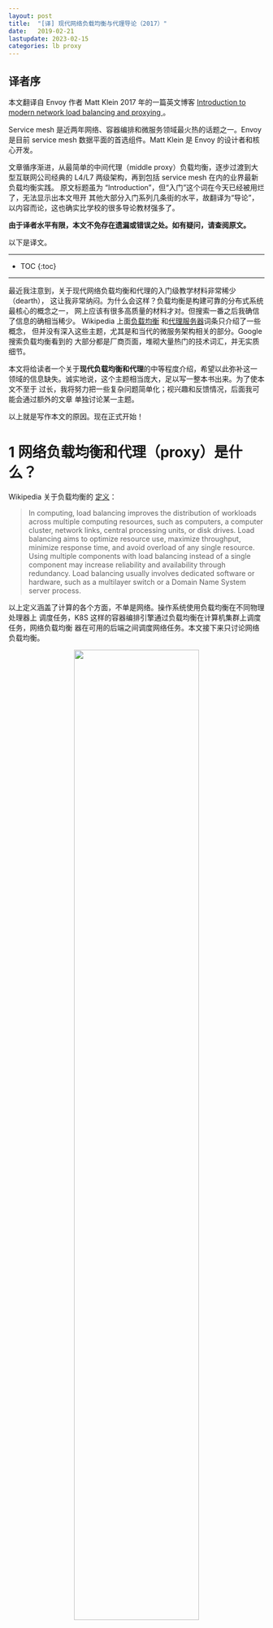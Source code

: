 ```yaml
---
layout: post
title:  "[译] 现代网络负载均衡与代理导论（2017）"
date:   2019-02-21
lastupdate: 2023-02-15
categories: lb proxy
---
```


## 译者序

本文翻译自 Envoy 作者 Matt Klein 2017 年的一篇英文博客 [Introduction to modern
network load balancing and proxying
](https://blog.envoyproxy.io/introduction-to-modern-network-load-balancing-and-proxying-a57f6ff80236)
。

Service mesh 是近两年网络、容器编排和微服务领域最火热的话题之一。Envoy 是目前
service mesh 数据平面的首选组件。Matt Klein 是 Envoy 的设计者和核心开发。

文章循序渐进，从最简单的中间代理（middle proxy）负载均衡，逐步过渡到大型互联网公司经典的
L4/L7 两级架构，再到包括 service mesh 在内的业界最新负载均衡实践。
原文标题虽为 “Introduction”，但“入门”这个词在今天已经被用烂了，无法显示出本文甩开
其他大部分入门系列几条街的水平，故翻译为“导论”，以内容而论，这也确实比学校的很多导论教材强多了。

**由于译者水平有限，本文不免存在遗漏或错误之处。如有疑问，请查阅原文。**

以下是译文。

----

* TOC
{:toc}

----

最近我注意到，关于现代网络负载均衡和代理的入门级教学材料非常稀少（dearth），
这让我非常纳闷。为什么会这样？负载均衡是构建可靠的分布式系统最核心的概念之一，
网上应该有很多高质量的材料才对。但搜索一番之后我确信了信息的确相当稀少。
Wikipedia 上面[负载均衡](https://en.wikipedia.org/wiki/Load_balancing_%28computing%29)
和[代理服务器](https://en.wikipedia.org/wiki/Proxy_server)词条只介绍了一些概念，
但并没有深入这些主题，尤其是和当代的微服务架构相关的部分。Google 搜索负载均衡看到的
大部分都是厂商页面，堆砌大量热门的技术词汇，并无实质细节。

本文将给读者一个关于**现代负载均衡和代理**的中等程度介绍，希望以此弥补这一
领域的信息缺失。诚实地说，这个主题相当庞大，足以写一整本书出来。为了使本文不至于
过长，我将努力把一些复杂问题简单化；视兴趣和反馈情况，后面我可能会通过额外的文章
单独讨论某一主题。

以上就是写作本文的原因。现在正式开始！

# 1 网络负载均衡和代理（proxy）是什么？

Wikipedia 关于负载均衡的 [定义](https://en.wikipedia.org/wiki/Load_balancing_%28computing%29)：

> In computing, load balancing improves the distribution of workloads across multiple computing resources, such as computers, a computer cluster, network links, central processing units, or disk drives. Load balancing aims to optimize resource use, maximize throughput, minimize response time, and avoid overload of any single resource. Using multiple components with load balancing instead of a single component may increase reliability and availability through redundancy. Load balancing usually involves dedicated software or hardware, such as a multilayer switch or a Domain Name System server process.

以上定义涵盖了计算的各个方面，不单是网络。操作系统使用负载均衡在不同物理处理器上
调度任务，K8S 这样的容器编排引擎通过负载均衡在计算机集群上调度任务，网络负载均衡
器在可用的后端之间调度网络任务。本文接下来只讨论网络负载均衡。

<p align="center"><img src="/assets/img/intro-to-modern-lb/network-lb-overview.png" width="70%" height="70%"></p>
<p align="center">图 1：网络负载均衡架构图</p>

图 1 是网络负载均衡的高层架构图。若干客户端正在访问若干后端服务，它们中间是一个
负载均衡器；从高层看，负载均衡器完成以下功能：

* **服务发现**：系统中的哪些后端是可用的？它们的地址是多少（例如，负载均衡器如何
  和它们通信）？
* **健康检查**：当前哪些后端是健康的，可以接收请求？
* **负载均衡**：应该用什么算法将请求平衡地转发到健康的后端服务？

负载均衡使用得当可以给分布式系统带来很多好处：

* **命名抽象（Naming abstraction）**：客户端可以通过预设的机制访问 LB，域名解析
  工作交给 LB，这样每个客户端就无需知道每个后端（服务发现）。预设的机制包括内置
  库、众所周知的 DNS/IP/port，接下来会详细讨论
* **容错**：通过健康检查和多种算法，LB 可以将请求有效地路由到负载过高的后端
  。这意味着运维人员可以从容地修复异常的后端，而不用慌张
* **成本和性能收益**：分布式系统的网络很少是同构的（homogeneous）。系统很可能跨
  多个网络 zone 和 region。在每个 zone 内部，网络的利用率相对较低；zone 之间，
  利用率经常达到上限。（这里利用率的衡量公式：`网卡带宽/路由器之间带宽`）。
  智能负载均衡可以最大限度地将请求流量保持在 zone 内部，既提高了性能（延迟降低），
  又减少了整体的系统成本（减少跨 zone 带宽及光纤成本）

## 1.1 负载均衡器 vs 代理

在业内讨论网络负载均衡器的时候，**负载均衡器**（load balancer）和**代理**（proxy）
两个术语经常（大体上）无差别混用。本文中也将沿用这种惯例，认为二者整体上是对等的。
（严格地从学术角度来说，**<mark>不是所有代理都是负载均衡器</mark>**，
但绝大部分代理的核心功能都包括负载均衡。）

有人可能会说，当负载均衡内嵌到客户端库作为库的一部分时，负载均衡器并不是一个代理。
我觉得这种区分只是给本已令人困惑的主题又增加了不必要的复杂性。
因此本文后面讨论负载均衡器拓扑的类型时，将把嵌入式负载均衡器拓扑作为一种特殊的代理；
应用通过内嵌的库进行代理转发，这个库提供的抽象和一个位于应用进程之外的负载均衡器是一样的。

## 1.2 L4（会话/连接层）负载均衡

现在，当业内讨论负载均衡的时候，所有解决方案通常分为两类：L4 和 L7。这
两者分别对应 [OSI 模型](https://en.wikipedia.org/wiki/OSI_model)的 4 层和 7 层。
不过我认为使用这个术语相当不幸，在后面讨论 L7 负载均衡的时候会明显看到这一点。
OSI 模型是一个很差的对负载均衡解决方案复杂度的近似，这些解决方案包含 4 层协议，例
如 TCP 和 UDP，但经常又包括一些 OSI 其他协议层的内容。比如，如果一个 L4 TCP LB
同时支持 TLS termination，那它现在是不是一个 L7LB？

<p align="center"><img src="/assets/img/intro-to-modern-lb/l4-termination-lb.png" width="70%" height="70%"></p>
<p align="center">图 2：TCP L4 termination 负载均衡</p>

图 2 是传统的 L4
[TCP](https://en.wikipedia.org/wiki/Transmission_Control_Protocol) 负载均衡器。
这种情况下，客户端建立一个 TCP 连接到 LB。LB **终止**（terminate）这个连接（例如
，立即应答 SYN 包），选择一个后端，然后建立一个新的 TCP 连接到后端（例如，发送一
个新的 SYN 包）。不要太在意图中的细节，我们在后面章节会专门讨论 L4 负载均衡。

本节想说明的是，典型情况下，L4 负载均衡器只工作在 L4 TCP/UDP connection/session
。因此，LB 在双向来回转发字节，保证属于同一 session 的字节永远落到同一后端。L4
LB 不感知其转发字节所属应用的任何细节。这些字节可能是 HTTP、Redis、MongoDB，或者
任何其他应用层协议。


## 1.3 L7（应用层）负载均衡

L4 负载均衡很简单，应用范围也很广。那 **<mark>L4LB 有哪些缺点</mark>**？设想如下 L4 特殊场景：

* 两个 [gRPC/HTTP2](https://en.wikipedia.org/wiki/HTTP/2) 客户端想连接到后端，因此它们通过 L4LB 建立连接
* L4LB 为每个（从客户端）进来的连接建立一个出去的（到后端）的连接，因此
  最终由两个进来的连接和两个出去的连接
* 客户端 A 的连接每分钟发送 1 个请求，而客户端 B 的连接每秒发送 50 个请求

在以上场景中，**选中的处理客户端 A 请求的后端比选中的处理客户端 B 请求的后端，负
载要相差 `3000x` 倍。这个问题非常严重，与负载均衡的目的背道而驰**。而且要注意，
对任何 ***multiplexing，kept-alive*** （多路复用，保活）协议，都存在这个问题。（
Multiplexing 表示通过单个 L4 连接发送并发应用的请求，kept-alive 表示当没有主动的
请求时也不要关闭连接）。出于性能考虑（创建连接的开销是非常大的，尤其是连接是使用
TLS 加密的时候），所有现代协议都在演进以支持 multiplexing 和 kept-alive，因此
**<mark>L4LB 的阻抗不匹配问题</mark>**（impedance mismatch）随时间越来越彰显。
L7LB 可以解决这个问题。


<p align="center"><img src="/assets/img/intro-to-modern-lb/l7-termination-lb.png" width="70%" height="70%"></p>
<p align="center">图 3：HTTP/2 L7 负载均衡</p>

图 3 是一个 L7 HTTP/2 负载均衡器。这种情况下，客户端与 LB 只建立一个 HTTP /2 TCP
连接。LB 接下来和**两个**后端建立连接。当客户端向 LB 发送两个 HTTP/2 流（streams
）时，stream 1 会被发送到后端 1，而 stream 2 会被发送到后端 2。因此，即使不同客户
端的请求数量差异巨大，这些请求也可以被高效地、平衡地分发到后端。这就是 L7LB 对
现代协议如此重要的原因。L7 负载均衡具备检测应用层流量的能力，这带来了大量额外的
好处，我们后面会更详细看到。

## 1.4 L7 负载均衡和 OSI 7 层模型

前面讨论 L4 负载均衡时我说过，使用 OSI 模型描述负载均衡特性是有问题的。原因是，
对于 L7，至少按照 OSI 模型的描述，它本身就包括了负载均衡抽象的多个独立层级（
discrete layers），例如，对于 HTTP 流量考虑如下子层级：

* **<mark>可选的 TLS </mark>**（Transport Layer Security）层。网络领域的人们
  **<mark>还在争论 TLS 到底属于 OSI 的哪一层</mark>**。本文出于讨论目的将假设它属于 L7
* 物理 HTTP 协议（HTTP/1 或者 HTTP/2）
* 逻辑 HTTP 协议（headers, body data, trailers）
* 消息协议（gRPC, REST 等等）

一个复杂的 L7LB 可能会提供与以上全部子层级相关的特性，而另一个 L7LB 可能会认为
其中只有一部分才属于 7 层的功能，因此只提供这个子集的功能。也就是说，如果要比较
负载均衡器的特性（features），L7 的范围比 L4 的复杂的多。（当然，这里我们只涉及
了 HTTP；Redis、Kafka、MongoDB 等等都是 L7LB 应用层协议的例子，它们都受益于 7 层
负载均衡。）

# 2 负载均衡器特性

本节将简要总结负载均衡器提供的高层特性（high level features）。但并不是所有负载
均衡器都提供这里的所有特性。

## 2.1 服务发现

服务发现是负载均衡器判断它有哪些可用后端的过程。用到的方式差异很大，这里给出几个
例子：

* 静态配置文件
* DNS
* Zookeeper, Etcd, Consul 等待
* Envoy 的通用数据平面 API（[universal data plane API](https://medium.com/@mattklein123/the-universal-data-plane-api-d15cec7a)）

## 2.2 健康检查

健康检查是负载均衡器判断它的后端是否可以接收请求的过程。大致分为两类：

* 主动：LB 定时向后端发送 ping 消息（例如，向 `/healthcheck` 发送 HTTP 请求），
  以此测量后端健康状态
* **<mark>被动</mark>**：LB 从数据流中检测健康状态。例如，L4LB 可能会认为如果一个后端有三次连接错误，
  它就是不健康的；L7LB 可能会认为如果后端有 503 错误码就是不健康的

## 2.3 负载均衡

LB 必须保证负载是均衡的。给定一组健康的后端，如何选择哪个后端来处理一个连接或一
个请求呢？负载均衡算法是一个相对活跃的研究领域，从简单的随机选择、Round Robin，
到更复杂的考虑各种延迟和后端负载状态的算法。最流行的负载均衡算法之一是
[幂次最少请求](https://brooker.co.za/blog/2012/01/17/two-random.html)
（**<mark>power of 2 least request</mark>**）负载均衡。

## 2.4 Sticky Session（黏性会话）

对于一些特定应用，保证属于同一 session 的请求落到同一后端非常重要。这可能需要考
虑缓存、结构复杂的临时状态等问题。session 的定义也并不相同，可能会包括 HTTP
cookies、客户端连接特性（properties），或者其他一些属性。一些 L7LB 支持 sticky
session。但这里我要说明的是，session stickiness 本质上是脆弱的（处理/保持
session 的后端会挂掉），因此如果设计的系统依赖这个特性，那要额外小心。

## 2.5 TLS Termination

关于 TLS 以及它在边缘服务（edge serving）和安全的 service-to-service 通信中扮演的
角色，值得单独写一篇文章，因此这里不详细展开。许多 L7LB 会做大量的 TLS 处理工作
，包括 termination、证书验证和绑定（verification and pinning）、使用
[SNI](https://en.wikipedia.org/wiki/Server_Name_Indication) 提供证书服务等等。

## 2.6 可观测性（observability）

我在技术分享中喜欢说：“可观测性、可观测性、可观测性。”网络在本质上是不可靠的，LB
通常需要导出统计、跟踪和日志信息，以帮助运维判断出了什么问题并修复它。负载均衡器
输出的可观测性数据差异很大。最高级的负载均衡器提供丰富的输出，包括数值统计、分布
式跟踪以及自定义日志。需要指出的是，丰富的可观测数据并不是没有代价的，负载均衡器
需要做一些额外的工作才能产生这些数据。但是，这些数据带来的收益要远远大于为产生它
们而增加的那点性能损失。

## 2.7 安全和 DoS 防御

至少（尤其）在边缘部署拓扑（下面会看到）情况下，负载均衡器通常需要实现很多安全特
性，包括限速、鉴权和 DoS 防御（例如，给 IP 地址打标签及分配标识符、
[tarpitting](https://en.wikipedia.org/wiki/Tarpit_%28networking%29)等等）。

## 2.8 配置和控制平面

负载均衡器要可以配置。在大型部署场景中，这可能是一项很大的工作。一般地，将配
置负载均衡器的系统称为“控制平面”，其实现方式各异。想了解更多关于这一方面的信息，
可以参考我之前关于 service mesh 数据平面和控制平面的[博客](https://medium.com/@mattklein123/service-mesh-data-plane-vs-control-plane-2774e720f7fc)。

## 2.9 其他更多特性

本节对负载均衡器提供的功能做了一个非常浅的介绍。更多内容我们会在下面讨论 L7LB
的时候看到。

# 3 负载均衡器的拓扑类型

前面我们已经覆盖了负载均衡器的高层概览，L4 和 L7 负载均衡器的区别，以及负载均衡
器的功能特性等内容，接下来介绍它的分布式部署拓扑（下面介绍的每种拓扑都适用于 L4
和 L7 负载均衡器）。

## 3.1 中间代理（middle proxy）

<p align="center"><img src="/assets/img/intro-to-modern-lb/middle-proxy-lb.png" width="70%" height="70%"></p>
<p align="center">图 4：中间代理负载均衡拓扑</p>

图 4 所示的中间代理拓扑应该是大家最熟悉的负载均衡方式。这一类型的方案包括：

* 硬件设备：Cisco、Juniper、F5 等公司的产品
* 云软件解决方案：Amazon 的 [ALB 和
  NLB](https://aws.amazon.com/elasticloadbalancing/)，Google 的 [Cloud Load
  Balancer](https://cloud.google.com/load-balancing/)
* 纯软件方案：[HAProxy](https://www.haproxy.com/)、
  [NGINX](https://www.nginx.com/)、[Envoy](https://www.envoyproxy.io/) 等等

中间代理模式的优点是简单，用户一般只需要通过 DNS 连接到 LB，其他的事情就
不用关心了。**缺点是，这种模式下负载均衡器（即使已经做了集群）是单点的（single
point of failure），而且横向扩展有瓶颈**。

中间代理很多情况下都是一个黑盒子，给运维带来很多困难。例如发生故障的时候，很难判
断问题是出在客户端，中间代理，还是后端。

## 3.2 边缘代理（edge proxy）

<p align="center"><img src="/assets/img/intro-to-modern-lb/edge-proxy-lb.png" width="70%" height="70%"></p>
<p align="center">图 5：边缘代理负载均衡拓扑</p>

图 5 所示的边缘代理拓扑其实只是**<mark>中间代理拓扑的一个变种</mark>**，
这种情况下负载均衡器**<mark>可以从公网直接访问</mark>**。这种场景下，
负载均衡器通常还要提供额外的 **<mark>“API 网关”</mark>**功能，
例如 TLS termination、限速、鉴权，以及复杂的流量路由等等。

中间代理拓扑的优缺点对边缘代理也是适用的。需要说明的是，**对于面向公网的分布式系
统，部署边缘代理通常是无法避免的**。客户端一般通过 DNS 访问系统，而它使用什么网
络库，服务方是控制不了的（下文会看到的客户端内嵌库或 sidecar 代理拓扑在此不适用）。
另外，从安全的角度考虑，所有来自公网的流量都通过唯一的网关进入系统是比较好的。

## 3.3 客户端内嵌库（embedded client library）

<p align="center"><img src="/assets/img/intro-to-modern-lb/lb-via-client-lib.png" width="70%" height="70%"></p>
<p align="center">图 6：客户端内嵌库实现负载均衡</p>

为了解决中间代理拓扑固有的单点和扩展问题，出现了一些更复杂的方案，例如将负载均衡
器以函数库的形式内嵌到客户端，如图 6 所示。这些库支持的特性差异非常大，最知名的
库包括 [Finagle](https://twitter.github.io/finagle/)、
[Eureka/Ribbon/Hystrix](https://netflix.github.io/)、[gRPC](https://grpc.io/)（
大致基于一个 Google 内部系统 Stubby）。

* 最大优点是：**<mark>将 LB 的全部功能下放到每个客户端，从而完全避免了单点和扩展问题</mark>**。
* 缺点：**必须为公司使用的每种语言实现相应的库**。分布式架构正在变得越来越 “polyglot”（multilingual，多语言化）。
  在这种情况下，为多种语言实现一个复杂的网络库是非常难的。最后，对大型服务架构，
  进行客户端升级也是一件极其痛苦的事情，最终很可能导致生产集群中同时运行多个版本的客户端，
  增加运维和认知（cognitive）负担。

虽然如此，但是那些在能够限制语言数量而且能够解决客户端升级痛苦的公司，这种拓扑还是取得了成功的。

## 3.4 sidecar 代理

<p align="center"><img src="/assets/img/intro-to-modern-lb/lb-via-sidecar.png" width="70%" height="70%"></p>
<p align="center">图 7：sidecar 代理实现负载均衡</p>

**<mark>客户端内嵌库拓扑的一个变种</mark>**是 sidecar 拓扑，如图 7 所示。近年来这种拓扑非常流行，
被称为服务网格（service mesh）。sidecar 代理模式背后的思想是：
**<mark>将流量导到另一个进程，牺牲一点（延迟）性能，实现客户端内嵌库模式的所有好处，而无任何语言绑定</mark>**（language lock-in）。
写作本文时，最流行的 sidecar 代理有
[Envoy](https://www.envoyproxy.io/)、[NGINX](https://www.nginx.com/)、
[HAProxy](https://www.haproxy.com/)、[Linkerd](https://linkerd.io/)。
想了解 sidercar 模式负载均衡的更多信息，请查看我之前[介绍 Envoy 的博客
](https://eng.lyft.com/announcing-envoy-c-l7-proxy-and-communication-bus-92520b6c8191)，以及
[service mesh 数据平面 vs 控制平面的博客
](https://medium.com/@mattklein123/service-mesh-data-plane-vs-control-plane-2774e720f7fc)。

## 3.5 不同拓扑类型的优缺点比较

* 中间代理拓扑是最简单的负载均衡方式，缺点是单点故障、扩展性问题、以及黑盒运维
* 边缘代理拓扑和中间代理拓扑类似，但一些场景必须得用这种模式
* 客户端内嵌库拓扑提供了最优的性能和扩展性，但必须为每种语言实现相应的库，并且升
  级非常痛苦
* sidecar 代理拓扑性能不如客户端内嵌库好，但没有后者的那些缺点

总体上我认为在 service-to-service 通信中， sidecar （service mesh）正在逐渐取代
其他所有拓扑类型。另外，在流量进入 service mesh 的地方，总是需要一个边缘代理拓扑
负载均衡器。

# 4 当前 L4 负载均衡最新技术 （state of the art）

## 4.1 L4 负载均衡还有用吗？

我们前面已经解释了为什么 L7 负载均衡器对现代协议如此重要，接下来详细讨论 L7LB 的
功能特性。这是否意味着 L4LB 没用了？不！虽然我认为在 service-to-service 通信中 L7
负载均衡最终会完全取代 L4 负载均衡，但 L4 负载均衡在边缘仍然是非常有用的，因为几
乎所有的现代大型分布式架构都是**<mark>在公网流量入口使用 L4/L7 两级负载均衡架构</mark>**。
在边缘 L7 负载均衡器之前部署 L4 负载均衡器的原因：

* L7LB 承担的更多工作是复杂的分析、变换、以及应用流量路由，他们处理原始流量的能
  力（按每秒处理的包数和字节数衡量）比经过优化的 L4 负载均衡器要差。这使得 L4LB
  更适合处理特定类型的攻击，例如 SYN 泛洪、通用包（generic packet）泛洪攻击等
* L7LB 部署的更多更频繁，bug 也比 L4LB 多。在 L7 之前加一层 L4LB，可以在调整
  L7 部署的时候，对其做健康检查和流量排除（drain），这比（单纯使用）现代 L4LB
  要简单的多，后者通常使用 BGP 和 ECMP（后面会介绍）。最后，因为 L7 功能更复杂，
  它们的 bug 也会比 L4 多，在前面有一层 L4LB 能及时将有问题的 L7LB 拉出

接下来的几节我将介绍中间/边缘代理 L4LB 的几种不同设计。这些设计通常不适用于客户
端内嵌库和 sidecar 代理拓扑模式。

## 4.2 TCP/UDP termination 负载均衡

<p align="center"><img src="/assets/img/intro-to-modern-lb/l4-termination-lb.png" width="70%" height="70%"></p>
<p align="center">图 8：TCP L4 termination 负载均衡</p>

第一种现在仍在用的 L4LB 是 termination LB，如图 8 所示。这和我们最
开始介绍 L4 负载均衡器时看到的图是一样的（图 2）。这种模式中，会使用两个独立的
TCP 连接：一个用于客户端和负载均衡器之间，一个用于负载均衡器和后端之间。

L4LB 仍然在用有两个原因：

1. 实现相对简单；
1. connection terminate 的地方离客户端越近，客户端的性能（延迟）越好。特别地，如果在一
   个有丢包的网络（lossy network，例如蜂窝网）中将 termination LB 部署的离客户端
   很近，就能更快触发重传。换句话说，这种负载均衡方式可能会用于入网点（POP，Point of
   Presence）的 raw TCP connection termination。

## 4.3 TCP/UDP passthrough 负载均衡

<p align="center"><img src="/assets/img/intro-to-modern-lb/l4-passthrough-lb.png" width="70%" height="70%"></p>
<p align="center">图 9：TCP passthrough 负载均衡</p>

第二种 L4 负载均衡是 passthrough，如图 9 所示。在这种类型中，TCP 连接不会被负载
均衡器 terminate，而是在建立连接跟踪和网络地址转换（NAT）之后直接转发给选中的后
端。我们首先来定义连接跟踪和 NAT：

* **连接跟踪**（connection tracking）：跟踪所有活动的 TCP 连接的状态的过程。这包
  括握手是否成功、是否收到 FIN 包、连接已经空闲多久、为当前连接选择哪个后端等
* **NAT**：利用连接跟踪的数据，在包经过负载均衡器时修改包的 IP/port 信息

使用连接跟踪和 NAT 技术，负载均衡器可以将大部分 raw TCP 流量从客户端转发到后端。
例如，我们假设客户端正在和负载均衡器 `1.2.3.4:80` 通信，选中的后端是
`10.0.0.2:9000`。当客户端的 TCP 包到达负载均衡器时，负载均衡器会将包的目的
IP/port （从 `1.2.3.4:80`）换成 `10.0.0.2:9000`，以及将源 IP/port 换成负载均衡器
自己的 IP/port。当应答包回来的时候，负载均衡器再做相反的转换。

为什么这种比 terminating LB 更复杂的 LB 类型，会在某些场景中更合适呢？几点原因：

* **性能和资源消耗**：passthrough LB 不会 terminate TCP 连接，因此**<mark>无需缓存任何 TCP 连接窗口</mark>**。
  每个连接的状态数据非常小，通常可以通过哈希表直接查询。因此，passthrough LB 的
  **<mark>PPS 要比 terminating LB 高很多</mark>**；
* **允许后端进行自主拥塞控制**：[TCP 拥塞控制](https://en.wikipedia.org/wiki/TCP_congestion_control) 是一种避免发送太快导致
  超过网络带宽或缓冲区的机制。passthrough LB 不 terminate TCP 连接，因此它**<mark>不参与拥塞控制</mark>**。
  这使得**<mark>后端可以根据应用的类型自主决定</mark>**采用哪种拥塞控制算法。另外，
  这种方式还使得验证拥塞控制的改动更容易（例如，最近的 [BBR]({% link _posts/2022-01-02-bbr-paper-zh.md %})）；
* 是 Direct server return **<mark>(DSR) 和 L4LB 集群化的基础</mark>**：很多高级的 L4
  负载均衡技术基于 passthrough LB，例如 DSR 和一致性哈希集群（下面讨论）。

## 4.4 DSR（直接服务器返回）

<p align="center"><img src="/assets/img/intro-to-modern-lb/l4-dsr.png" width="70%" height="70%"></p>
<p align="center">图 10：L4 Direct server return (DSR，直接服务器返回）</p>

DSR LB 如图 10 所示，它基于 passthrough LB，对后者的改进之处是：只允许进来的流量
/请求（ingress/request）经过 LB，而出去的流量/响应（egress/response）直接
从服务器返回到客户端。

设计 DSR 的主要原因是：**在一些场景中，响应的流量要远远大于请求的流量**（例如典
型的 HTTP request/response 模式）。假设请求占 10% 的流量，响应占 90%，使用 DSR
技术，只需 1/10 的带宽就可以满足系统需求。因为**<mark>早期的负载均衡器非常昂贵</mark>**，
这种类型的优化可以极大地节省成本，还提高了负载均衡器的可靠性（流量越低肯定越好）。
**<mark>DSR 在如下方面扩展了 passthrough LB</mark>**：

* LB 仍然做一部分连接跟踪工作。因为响应不再经过 LB，LB 无法知道 TCP 连接
  的完整状态。但是，它仍然可以根据客户端的包以及多种类型的 idle timeout，（
  strongly）推测连接的状态；
* 与 NAT 不同，负载均衡器通常使用 GRE（Generic Routing Encapsulation）将 IP 包封
  装发送到后端。后端收到后进行解封装，就可以拿到原始的 IP 包，里面有客户端的 IP
  和 port 信息。因此后端可以直接将应答包发给客户端，而不需要经过 LB；
* DSR 非常的重要一点是：**后端参与负载均衡过程**。后端需要配置正确的 GRE 隧道，
  视网络设置的底层细节，GRE 可能还需要自己的连接跟踪和 NAT。

注意，不管是在 passthrough 还是 DSR 设计中，负载均衡器和后端之间的连接跟踪、NAT
、GRE 等等都有多种设置方式。但这个话题超出本文的讨论范围。

## 4.5 通过 HA pair 实现容错

<p align="center"><img src="/assets/img/intro-to-modern-lb/l4-fault-tolerance-via-ha.png" width="70%" height="70%"></p>
<p align="center">图 11：通过 HA pair 和 连接跟踪实现 L4 容错</p>

到目前为止，我们讨论的都是单个 L4LB。passthrough 和 DSR 都需要 LB 保存一些连接跟
踪的状态。假如 LB 挂了呢？如果一个 LB 实例挂了，那所有经过这个 LB 的连接都
会受到影响。视应用的不同，这可能会对应用性能产生很大影响。

历史上，L4 负载均衡器是从一些厂商（Cisco、Juniper、F5 等等）购买的硬件设备，这些
设备非常昂贵，可以处理大量的网络流量。为了避免单个负载均衡器挂掉导致应用不可用，
负载均衡器通常都是以高可用对（high availability pair）方式部署的，如图 11 所示。
典型的 HA 负载均衡器设置包括：

* 一对 HA 边缘路由器提供若干虚拟 IP（virtual IP，VIP），并通过 BGP (Border
  Gateway Protocol) 协议通告 VIP。**<mark>主边缘路由器（primary）的 BGP 权重比备边缘路由器（backup）的高</mark>**，
  在正常情况下处理所有流量。（BGP 是一个非常复杂的协议，出于本
  文讨论目的，可以认为 BGP 就是一种对外宣告哪个网络设备配置了哪个 IP 的机制，每个
  设备有一个表示处理网络流量的权重）
* 类似地，primary L4LB 向边缘路由器宣告它的权重比 backup LB 大，因此正常情况下它
  处理所有流量
* primary LB **<mark>交叉连接</mark>**（cross-connected）到 backup LB，
  **<mark>共享所有的连接跟踪状态</mark>**。因此，假如 primary LB 挂了，backup LB 可以马上接管所有活动连接
* 两个边缘路由器和两个负载均衡器都是交叉连接的。这意味着，如果一个边缘路由器或一
  个负载均衡器挂了，或者由于某种原因之前声明的 BGP 权重收回了（withdraw），
  backup 马上可以接受所有流量

以上就是许多大流量公网应用今天仍然在使用的架构。然而，以上架构也有很大的**<mark>不足</mark>**：

* **<mark>VIP 需要做容量规划</mark>**，并正确 sharding 给两个负载均衡器实例。如果一个 VIP
  的连接数增长超过了单个 HA pair 的容量，那这个 VIP 需要**<mark>分裂成多个 VIP</mark>**；
* **<mark>资源利用率很低</mark>**，平稳状态下 50% 的容量是空闲的。考虑到有史以来
  硬件负载均衡器都是非常昂贵的，这意味着大量的资金没有得到有效利用；
* 现代分布式系统设计追求比 active/backup 更高的容错（fault tolerance）性。例如，
  理想情况下，一个系统有多个实例同时挂掉仍能继续运行。而 HA LB pair 的**<mark>主备实例同时挂掉</mark>**时，
  服务就彻底挂了；
* 供应商提供的专有大型硬件设备非常昂贵，导致用户被锁死到厂商（**<mark>vendor lock-in</mark>**，
  即买了某个厂商的设备后，后期只能继续买这个厂商的设备或服务）。通常期望的是，
  可以用基于通用服务器的、水平扩展性良好的纯软件方案代替这些硬件设备。

## 4.6 基于集群和一致性哈希的容错和可扩展

<p align="center"><img src="/assets/img/intro-to-modern-lb/l4-fault-tolerance-and-scaling-via-cluster.png" width="70%" height="70%"></p>
<p align="center">图 12：基于负载均衡器集群和一致性哈希实现 L4 容错和可扩展</p>

前一节介绍了通过 HA pair 实现 L4LB 的容错，以及这种设计固有的问题。从 2000s 初
期到中期，大型互联网基础设施（公司）开始设计和部署全新的大规模并行 L4 负载均衡系统，
如图 12 所示。这些系统的设计目标是：

* 避免 HA pair 设计的所有缺点
* 从厂商的商业硬件方案，迁移到**<mark>基于标准服务器和网卡</mark>**的通用软件方案

这种 L4LB 设计最合适的名称是**<mark>基于集群化和一致性哈希实现容错和可扩展</mark>**
（fault tolerance and scaling via clustering and distributed consistent hashing）。
它的工作原理如下：

* N 个边缘路由器以相同的 BGP 权重通告所有
  [Anycast](https://en.wikipedia.org/wiki/Anycast) VIP。通过 ECMP（Equal-cost,
  Multi-path routing）保证每个 flow 的所有包都会到达同一个边缘路由器。一个 flow
  通常是 4 元组：源 IP/port 和目的 IP/port。**简单来说，ECMP 是一种通过一致性哈
  希将包分发到一组权重相同的网络设备的方式**。虽然边缘路由器通常并不关心每个包要
  发往哪里，但一般都是希望同一 flow 的所有包都以相同路径经过各个设备，因为这可以
  避免乱序代理的性能下降
* N 个 L4LB 以相同的 BGP 权重向所有的边缘路由器通告所有的 VIP。仍然使用
  ECMP，边缘路由器会为相同 flow 的包选择相同的 LB
* 每个 L4LB 实例会做部分连接跟踪（partial connection tracking）工作，然后使用[
  一致性哈希](https://en.wikipedia.org/wiki/Consistent_hashing)为每个 flow 选择
  一个后端。通过 GRE 封装将包从 LB 发送到后端
* 然后使用 DSR 将应答包从后端直接发送到边缘路由器，最后到客户端

L4LB 用到的一致性哈希算法是一个热门的研究领域，需要在平衡负载、最小化延迟、
最小化后端变化带来的扰动、最小化内存开销等等之间做取舍。关于这一话题的完整讨论超出了本篇的范围。

我们来看看以上的设计是如何避免了 HA pair 的不足的：

* 边缘路由器和负载均衡器实例可以按需添加。每一层都用到了 ECMP，当新实例加入的时
  候，ECMP 能最大程度地减少受影响的 flow 数量
* 在预留足够的突发量（burst margin）和容错的前提下，系统的资源利用率想达到多高就
  可以到多高
* 边缘路由器和负载均衡器都可以基于通用硬件搭建，成本只是传统硬件 LB 的很小
  一部分（后面有更多信息）

很多读者可能会问：“**<mark>为什么不让边缘路由器通过 ECMP 直接和后端通信</mark>**？
为什么还要多这一层负载均衡器？” —— 这样做主要的原因是**<mark>防止 DoS 攻击，以及方便后端的运维</mark>**。
没有这一层负载均衡，后端就得直接参与 BGP，当对后端集群进行滚动升级时受影响程度会大很多。

所有现代 L4 负载均衡系统都在朝着这种设计（或其变种）演进。其中最有名的两个分别是
来自 Google 的 [Maglev](https://research.google.com/pubs/pub44824.html) 和来自
Amazon 的 [Network Load
Balancer](http://docs.aws.amazon.com/elasticloadbalancing/latest/network/introduction.html)
。基于这种设计的开源方案目前还没有，但据我所知，有一家公司准备在 2018 年开源他们
的产品。对此我非常兴奋，因为现代 L4LB 是网络领域的开源产品中仍然缺失的重要部分
。

# 5 当前 L7 负载均衡最新技术 （state of the art）

<p align="center"><img src="/assets/img/intro-to-modern-lb/twt-1.png" width="60%" height="60%"></p>

是的，的确如此。**<mark>过去几年见证了 L7LB/Proxy 的一阵复兴（resurgence）浪潮</mark>**，
紧跟了**<mark>分布式系统微服务化的发展趋势</mark>**。本质上，当使用更加频繁时，
天生有损的网络（inherently faulty network）越来越难以有效运维。而且，自动扩缩容、
容器调度器等技术的崛起，意味着通过静态文件配置静态 IP 的方式早就过时了。系统不
仅使用网络更加频繁，而且使用的方式越来越动态，需要负载均衡器提供更多的功能。

本节简要总结现代 L7 负载均衡器发展最快的几个领域。

## 5.1 协议支持

现代 L7 负载均衡器正在显式添加对更多协议的支持。负载均衡器对应用层协议了解的越多，
就可以处理越多更复杂的事情，包括观测输出、高级负载均衡和路由等等。例如，在写作本文时，
Envoy 显式支持如下 L7 协议的解析和路由：HTTP/1、HTTP/2、gRPC、Redis、MongoDB、DynamoDB。
未来可能会添加包括 MySQL 和 Kafka 在内的更多协议。

## 5.2 动态配置

如前面描述的，分布式系统越来越动态的本质需要同时在两方面做投资：动态和响应式控制。
[Istio](https://istio.io/) 即是这种系统的一个例子。更多信息请查看我之前的
[service mesh 数据平面 vs 控制平面的博客](https://medium.com/@mattklein123/service-mesh-data-plane-vs-control-plane-2774e720f7fc)。

## 5.3 高级负载均衡

L7LB 现在一般都内置高级负载均衡的特性，例如超时、重试、限速、熔断、流量镜像（shadowing）、缓存、基于内容的路由等等。

## 5.4 可观测性

前面在介绍通用负载均衡器特性时讲到，随着部署的系统越来越动态，debug 也越来越困难。
健壮的**协议相关的**（protocol specific）可观测性输出可能是现代 L7LB 提供的最重要的特性。
输出数值统计、分布式跟踪以及自定义日志等功能现在几乎是 L7 负载均衡解决方案的标配。

## 5.5 可扩展性

现代 L7LB 的用户常常希望能够轻松地对它扩展以添加自定义的功能。这可以通过
编写可插拔的过滤器，然后加载到负载均衡器实现。一些负载均衡器还支持脚本编程，
典型的是通过 [Lua](https://www.lua.org/)。

## 5.6 容错

前面介绍了很多 L4LB 容错的内容。那么 L7LB 的容错又如何呢？通常来说，我们认为
L7LB 是**易消耗的和无状态的**（expendable and stateless）。基于通用软件使得
L7LB 可以轻松地实现水平扩展。进一步，L7LB 的处理过程和状态跟踪比
L4LB 要复杂的多。搭建一个 L7LB HA pair 技术上是可行的，但代价相当大。

总体来说，不管是在 L4 还是在 L7 负载均衡领域，业界都在从 HA pair 架构转向基于
一致性哈希的水平可扩展架构。

## 5.7 其他

L7 负载均衡器正在以蹒跚的步伐演进。以 Envoy 作为例子，有兴趣可以看其
[架构综述](https://www.envoyproxy.io/docs/envoy/latest/intro/arch_overview/arch_overview)。

# 6 全局负载均衡和集中式控制平面

<p align="center"><img src="/assets/img/intro-to-modern-lb/global-lb.png" width="60%" height="60%"></p>
<p align="center">图 13：全局负载均衡</p>

未来的负载均衡会越来越将单个负载均衡器看做通用设备（commodity device）。
**<mark>我个人觉得，真正的创新和商业机会全部都会在控制平面</mark>**。图 13
展示了全局负载均衡系统的一个例子。这个例子包含如下内容：

* 每个 sidecar 同时和位于三个 zone 的后端通信；
* 图上可以看到，90% 的流量到了 zone C，而 zone A 和 B 各只有 5%；
* sidecar 和后端都定期向全局负载均衡器汇报状态。这使得全局负载均衡器可以基于
  延迟、代价、负载、当前失败率等参数做出决策；
* **<mark>全局负载均衡器定期配置每个 sidecar 的路由信息</mark>**。

全局负载均衡器可以做越来越复杂、单个负载均衡器无法完成的事情。例如：

* 自动检测和路由 zonal failure（可用区级别故障）
* 应用全局安全和路由策略
* 使用机器学习和神经网络技术检测和缓解流量异常，包括 DDoS 攻击
* 提供集中式 UI 和可视化平台，方便工程师理解和运维整个分布式系统

为了实现分布式负载均衡，作为**<mark>数据平面</mark>**使用的**<mark>负载均衡器必须支持复杂的动态配置</mark>**的能力。
更多关于这一话题的信息请参考我之前关于 [Envoy's universal data plane API](https://medium.com/@mattklein123/the-universal-data-plane-api-d15cec7a)
及 [service mesh data plane vs. control plane](https://medium.com/@mattklein123/service-mesh-data-plane-vs-control-plane-2774e720f7fc)
的博客。

# 7 从硬件进化到软件

到目前为止本文只是对硬件和软件做了简要对比，大部分内容是在介绍传统 L4LB HA pair
的时候。那么，这一领域当前的趋势是什么呢？

<p align="center"><img src="/assets/img/intro-to-modern-lb/twt-2.png" width="40%" height="40%"></p>

上面这条 tweet 是一个很幽默的夸张，但确实很好地总结了当前的趋势：

* 从历史来说，路由器和负载均衡器都是厂商提供的专有硬件，非常昂贵。
* 越来越多的专有 L3/L4 网络设备被通用服务器、通用网卡，以及基于 [IPVS](http://www.linuxvirtualserver.org/software/ipvs.html)、[DPDK](http://dpdk.org/)、
  [fd.io](https://fd.io/) 等框架的特殊软件方案代替。一台现代数据中心的价格不到 $5K
  的机器，基于 DPDK 开发用户态应用程序在 Linux 发小包，很容易就可以达到 80Gbps性能。
  同时，人们正在将价格便宜的、ECMP 路由聚合带宽能力惊人的基础路由器/交换机 ASICs 组装成通用路由器。
* NGINX、HAProxy 以及 Envoy 这样的功能复杂的 L7 负载均衡器正在快速迭代，并不断侵
  蚀原来硬件厂商例如 F5 的地盘。因此，L7LB 也在气势如虹地朝着通用软件方案迈进。
* 同时，工业界几个主要云厂商主导的以 IaaS、CaaS、FaaA 为整体演进的趋势，
  意味着**<mark>未来只有很少一部分工程师需要了解物理网络是如何工作的</mark>**
  （到那时这些将成为“黑科技”）。

# 8 总结及展望

最后总结，本文的核心内容：

* 负载均衡器是现代分布式系统的一个核心组件
* 有两类通用负载均衡器：L4 和 L7，它们在现代架构中都有很重要的应用场景
    * L4 负载均衡器正在朝着**基于分布式一致性哈希的水平可扩展架构**演进
    * L7 负载均衡器近年来投入的资源非常大，源于最近火热的动态微服务架构的需求
* **<mark>全局负载均衡</mark>**，以及**<mark>控制平面和数据平面的分离</mark>**是负载均衡的未来，
  将来大部分创新和商业机会也都会在这两个方向
* 对于网络解决方案，工业界正在大步迈向**通用开源硬件和软件解决方案**。
  我相信传统负载均衡厂商，比如 F5，会是最先被开源软件和云厂商干掉的（译注：F5
  没被 Nginx 这种软件 LB 厂商干掉，反而收购了前者。不过作者的意思也没错，正是因为软件 LB 发展太猛，F5 才出手收购它们充实自己的实力）。
* 传统路由器/交换机厂商，例如 Arista/Cumulus 等，由于 on-premises deployments （本地部署）的需求，
  我认为存在时间会更长一些，但最终会被云厂商和他们的自研物理网络干掉。

总体来说，我认为这是计算机网络的一个令人振奋的时代。朝着开源和软件方向的转变使得
大部分系统的迭代速度有了数量级（orders of magnitude）的提高。而且，随着分布系统
基于 serverless 设计，继续朝着**动态化**的目标长征，底层网络和负载均衡系统的复杂
性也会成比例的（commensurately）增加。
